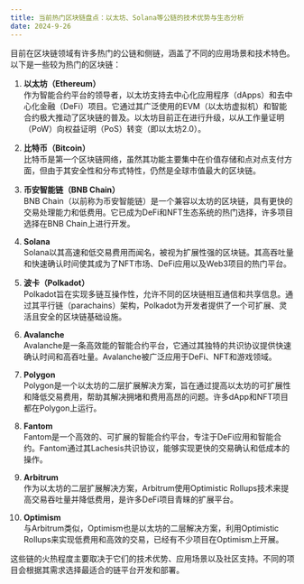 ```yaml
---
title: 当前热门区块链盘点：以太坊、Solana等公链的技术优势与生态分析
date: 2024-9-26
---
```


目前在区块链领域有许多热门的公链和侧链，涵盖了不同的应用场景和技术特色。以下是一些较为热门的区块链：

1. **以太坊（Ethereum）**  
   作为智能合约平台的领导者，以太坊支持去中心化应用程序（dApps）和去中心化金融（DeFi）项目。它通过其广泛使用的EVM（以太坊虚拟机）和智能合约极大推动了区块链的普及。以太坊目前正在进行升级，以从工作量证明（PoW）向权益证明（PoS）转变（即以太坊2.0）。

2. **比特币（Bitcoin）**  
   比特币是第一个区块链网络，虽然其功能主要集中在价值存储和点对点支付方面，但由于其安全性和分布式特性，仍然是全球市值最大的区块链。

3. **币安智能链（BNB Chain）**  
   BNB Chain（以前称为币安智能链）是一个兼容以太坊的区块链，具有更快的交易处理能力和低费用。它已成为DeFi和NFT生态系统的热门选择，许多项目选择在BNB Chain上进行开发。

4. **Solana**  
   Solana以其高速和低交易费用而闻名，被视为扩展性强的区块链。其高吞吐量和快速确认时间使其成为了NFT市场、DeFi应用以及Web3项目的热门平台。

5. **波卡（Polkadot）**  
   Polkadot旨在实现多链互操作性，允许不同的区块链相互通信和共享信息。通过其平行链（parachains）架构，Polkadot为开发者提供了一个可扩展、灵活且安全的区块链基础设施。

6. **Avalanche**  
   Avalanche是一条高效能的智能合约平台，它通过其独特的共识协议提供快速确认时间和高吞吐量。Avalanche被广泛应用于DeFi、NFT和游戏领域。

7. **Polygon**  
   Polygon是一个以太坊的二层扩展解决方案，旨在通过提高以太坊的可扩展性和降低交易费用，帮助其解决拥堵和费用高昂的问题。许多dApp和NFT项目都在Polygon上运行。

8. **Fantom**  
   Fantom是一个高效的、可扩展的智能合约平台，专注于DeFi应用和智能合约。Fantom通过其Lachesis共识协议，能够实现更快的交易确认和低成本的操作。

9. **Arbitrum**  
   作为以太坊的二层扩展解决方案，Arbitrum使用Optimistic Rollups技术来提高交易吞吐量并降低费用，是许多DeFi项目青睐的扩展平台。

10. **Optimism**  
    与Arbitrum类似，Optimism也是以太坊的二层解决方案，利用Optimistic Rollups来实现低费用和高效的交易，已经有不少项目在Optimism上开展。

这些链的火热程度主要取决于它们的技术优势、应用场景以及社区支持。不同的项目会根据其需求选择最适合的链平台开发和部署。